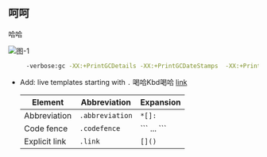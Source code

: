 ## 呵呵

哈哈

![图-1](https://user-gold-cdn.xitu.io/2019/9/25/16d68b1db4a3a514?imageView2/0/w/1280/h/960/ignore-error/1)

``` bash 
     -verbose:gc -XX:+PrintGCDetails -XX:+PrintGCDateStamps  -XX:+PrintGCTimeStamps    复制代码 
```

* Add: live templates starting with `.` 喝哈Kbd喝哈 [link](http://example.com)

  |    Element    |  Abbreviation   |     Expansion     |
  |---------------|-----------------|-------------------|
  | Abbreviation  | `.abbreviation` | `*[]:`            |
  | Code fence    | `.codefence`    | \`\`\` ... \`\`\` |
  | Explicit link | `.link`         | `[]()`            |

